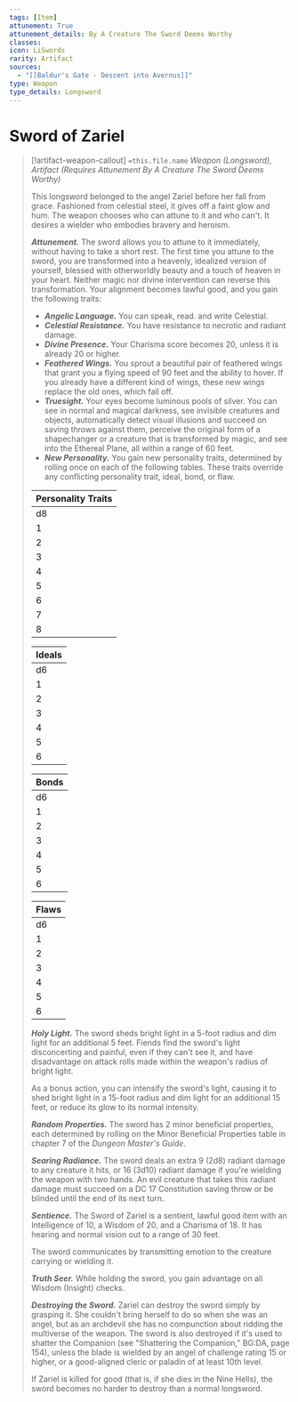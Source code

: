 ```yaml
---
tags: [Item]
attunement: True
attunement_details: By A Creature The Sword Deems Worthy
classes: 
icon: LiSwords
rarity: Artifact
sources:
  - "[[Baldur's Gate - Descent into Avernus]]"
type: Weapon
type_details: Longsword
---
```

# Sword of Zariel
>[!artifact-weapon-callout] `=this.file.name`
>*Weapon (Longsword), Artifact (Requires Attunement By A Creature The Sword Deems Worthy)*
>
>This longsword belonged to the angel Zariel before her fall from grace. Fashioned from celestial steel, it gives off a faint glow and hum. The weapon chooses who can attune to it and who can't. It desires a wielder who embodies bravery and heroism.
>
>***Attunement.*** The sword allows you to attune to it immediately, without having to take a short rest. The first time you attune to the sword, you are transformed into a heavenly, idealized version of yourself, blessed with otherworldly beauty and a touch of heaven in your heart. Neither magic nor divine intervention can reverse this transformation. Your alignment becomes lawful good, and you gain the following traits:
>
>* ***Angelic Language.*** You can speak, read. and write Celestial.
>* ***Celestial Resistance.*** You have resistance to necrotic and radiant damage.
>* ***Divine Presence.*** Your Charisma score becomes 20, unless it is already 20 or higher.
>* ***Feathered Wings.*** You sprout a beautiful pair of feathered wings that grant you a flying speed of 90 feet and the ability to hover. If you already have a different kind of wings, these new wings replace the old ones, which fall off.
>* ***Truesight.*** Your eyes become luminous pools of silver. You can see in normal and magical darkness, see invisible creatures and objects, automatically detect visual illusions and succeed on saving throws against them, perceive the original form of a shapechanger or a creature that is transformed by magic, and see into the Ethereal Plane, all within a range of 60 feet.
>* ***New Personality.*** You gain new personality traits, determined by rolling once on each of the following tables. These traits override any conflicting personality trait, ideal, bond, or flaw.
>
>
>
>| Personality Traits |
>| --- |
>| d8 | Personality Trait |
>| 1 | I treat all beings, even enemies, with respect. |
>| 2 | I won't tell a lie. |
>| 3 | I enjoy sharing my philosophical worldview and experiences with others. |
>| 4 | I cut right to the chase in every conversation. |
>| 5 | I often quote (or misquote) religious texts. |
>| 6 | I anger quickly when I witness cruelty or injustice. |
>| 7 | My praise and trust are earned and never given freely. |
>| 8 | I like everything clean and organized. |
>
>
>
>| Ideals |
>| --- |
>| d6 | Ideal |
>| 1 | **Charity.** I always help those in need. (Good) |
>| 2 | **Faith.** I choose to follow the tenants of a particular lawful good deity to the letter. (Lawful) |
>| 3 | **Responsibility.** It is the duty of the strong to protect the weak. (Lawful) |
>| 4 | **Respect.** All people deserve to be treated with dignity. (Good) |
>| 5 | **Honor.** The way I conduct myself determines my reward in the afterlife. (Lawful) |
>| 6 | **Redemption.** All creatures are capable of change for the better. (Good) |
>
>
>
>| Bonds |
>| --- |
>| d6 | Bonds |
>| 1 | I have a favorite religious hymn that I constantly hum. |
>| 2 | I must keep a written record of my beliefs and the sins that I witness. When finished, this book will be my gift to the multiverse. |
>| 3 | I have cherished memories of Idyllglen, though I've only seen this bucolic town in dreams. |
>| 4 | I would die for those who fight beside me, regardless of their faults. |
>| 5 | I seek to honor the angel Zariel by destroying fiends and other evildoers wherever I find them. |
>| 6 | The *Sword of Zariel* has chosen me. I shall not fail to wield it justly. |
>
>
>
>| Flaws |
>| --- |
>| d6 | Flaws |
>| 1 | I am too quick to judge others. |
>| 2 | I offer forgiveness too readily. |
>| 3 | I will sacrifice innocent lives for the greater good. |
>| 4 | Flaw? What flaw? I am flawless. Utter perfection! |
>| 5 | I allow nothing to stand in the way of my crusade to eradicate evil from the multiverse. |
>| 6 | I ignore those who do not support my plans, for my calling is higher than all others. |
>
>***Holy Light.*** The sword sheds bright light in a 5-foot radius and dim light for an additional 5 feet. Fiends find the sword's light disconcerting and painful, even if they can't see it, and have disadvantage on attack rolls made within the weapon's radius of bright light.
>
>As a bonus action, you can intensify the sword's light, causing it to shed bright light in a 15-foot radius and dim light for an additional 15 feet, or reduce its glow to its normal intensity.
>
>***Random Properties.*** The sword has 2 minor beneficial properties, each determined by rolling on the Minor Beneficial Properties table in chapter 7 of the *Dungeon Master's Guide*.
>
>***Searing Radiance.*** The sword deals an extra 9 (2d8) radiant damage to any creature it hits, or 16 (3d10) radiant damage if you're wielding the weapon with two hands. An evil creature that takes this radiant damage must succeed on a DC 17 Constitution saving throw or be blinded until the end of its next turn.
>
>***Sentience.*** The Sword of Zariel is a sentient, lawful good item with an Intelligence of 10, a Wisdom of 20, and a Charisma of 18. It has hearing and normal vision out to a range of 30 feet.
>
>The sword communicates by transmitting emotion to the creature carrying or wielding it.
>
>***Truth Seer.*** While holding the sword, you gain advantage on all Wisdom (Insight) checks.
>
>***Destroying the Sword.*** Zariel can destroy the sword simply by grasping it. She couldn't bring herself to do so when she was an angel, but as an archdevil she has no compunction about ridding the multiverse of the weapon. The sword is also destroyed if it's used to shatter the Companion (see "Shattering the Companion," BG:DA, page 154), unless the blade is wielded by an angel of challenge rating 15 or higher, or a good-aligned cleric or paladin of at least 10th level.
>
>If Zariel is killed for good (that is, if she dies in the Nine Hells), the sword becomes no harder to destroy than a normal longsword.
>
>
